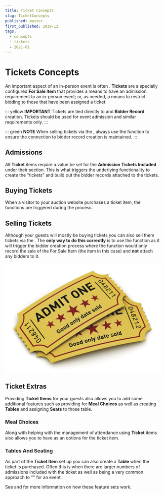 ```yaml
---
title: Ticket Concepts
slug: TicketConcepts
published: master
first_published: 2019-12
tags:
  - concepts
  - tickets
  - 2021-01
---
```


# Tickets Concepts

An important aspect of an in-person event is often <IndexLink slug="Tickets"/>. **Tickets** are a specially configured **For Sale Item** that provides a means to have an admission requirement to an in-person event; or, as needed, a means to restrict bidding to those that have been assigned a ticket.

::: yellow
**IMPORTANT**
Tickets are tied directly to <IndexLink slug="Bidders"/> and **Bidder Record** creation. Tickets should be used for event admission and similar requirements only.
:::

::: green
**NOTE**
When selling tickets via the <IndexLink slug="AuctionDashboard"/>, always use the <IndexLink slug="SellTickets"/> function to ensure the connection to bidder record creation is maintained.
:::

## Admissions

All **Ticket** items require a value be set for the **Admission Tickets Included** under their <IndexLink slug="ForSaleItemsDetailed" anchor="for-sale-items"/> section. This is what triggers the underlying functionality to create the "tickets" and build out the bidder records attached to the tickets.

## Buying Tickets

When a visitor to your auction website purchases a ticket item, the <IndexLink slug="BidderRegistration"/> functions are triggered during the <IndexLink slug="Checkout"/> process.

## Selling Tickets

Although your guests will mostly be buying tickets you can also sell them tickets via the <IndexLink slug="AuctionDashboard"/>. The **only way to do this correctly** is to use the <IndexLink slug="SellTickets"/> function as it will trigger the bidder creation process where the <IndexLink slug="RecordPurchase"/> function would only record the sale of the <IndexLink slug="ForSaleItems">For Sale Item</IndexLink> (the <IndexLink slug="Tickets"/> item in this case) and **not** attach any bidders to it.

![img](./index.assets/Tickets.jpg)

## Ticket Extras

Providing **Ticket Items** for your guests also allows you to add some additional features such as providing for **Meal Choices** as well as creating **Tables** and assigning **Seats** to those table.

### Meal Choices

Along with helping with the management of attendance using **Ticket** items also allows you to have <IndexLink slug="MealChoices"/> as an options for the ticket item.

### Tables And Seating

As part of the **Ticket Item** set up you can also create a **Table** when the ticket is purchased. Often this is when there are larger numbers of admissions included with the ticket as well as being a very common approach to "<IndexLink slug="AddDonorDonation" anchor="sell-sponsorships"/>" for an event.

See <IndexLink slug="TablesAndSeating"/> and <IndexLink slug="AssignSeating"/> for more information on how these feature sets work.

<ChildPages/>
<Revised text="Reviewed" date="2021-08-17"/>
